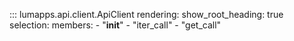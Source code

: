 ::: lumapps.api.client.ApiClient
    rendering:
      show_root_heading: true
    selection:
      members:
        - "__init__"
        - "iter_call"
        - "get_call"
        